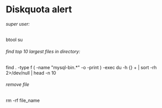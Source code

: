 # Diskquota alert

###### super user:
btool su

###### find top 10 largest files in directory:
 find . -type f \( -name "mysql-bin.*" -o -print \) -exec du -h {} + | sort -rh 2>/dev/null | head -n 10

###### remove file 
rm -rf file_name